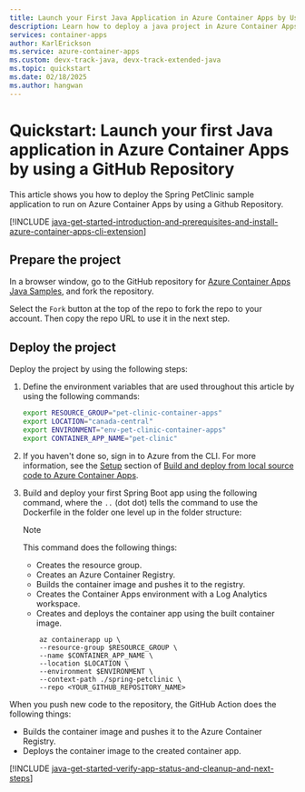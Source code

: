 ```yaml
---
title: Launch your First Java Application in Azure Container Apps by Using a GitHub Repository
description: Learn how to deploy a java project in Azure Container Apps by using a GitHub Repository.
services: container-apps
author: KarlErickson
ms.service: azure-container-apps
ms.custom: devx-track-java, devx-track-extended-java
ms.topic: quickstart
ms.date: 02/18/2025
ms.author: hangwan
---
```


# Quickstart: Launch your first Java application in Azure Container Apps by using a GitHub Repository

This article shows you how to deploy the Spring PetClinic sample application to run on Azure Container Apps by using a Github Repository.

[!INCLUDE [java-get-started-introduction-and-prerequisites-and-install-azure-container-apps-cli-extension](includes/java-get-started-introduction-and-prerequisites-and-install-azure-container-apps-cli-extension.md)]

## Prepare the project

In a browser window, go to the GitHub repository for [Azure Container Apps Java Samples](https://github.com/Azure-Samples/azure-container-apps-java-samples.git), and fork the repository.

Select the `Fork` button at the top of the repo to fork the repo to your account. Then copy the repo URL to use it in the next step.

## Deploy the project

Deploy the project by using the following steps:

1. Define the environment variables that are used throughout this article by using the following commands:

    ```bash
    export RESOURCE_GROUP="pet-clinic-container-apps"
    export LOCATION="canada-central"
    export ENVIRONMENT="env-pet-clinic-container-apps"
    export CONTAINER_APP_NAME="pet-clinic"
    ```

1. If you haven't done so, sign in to Azure from the CLI. For more information, see the [Setup](quickstart-code-to-cloud.md?tabs=bash%2Cjava#setup) section of [Build and deploy from local source code to Azure Container Apps](quickstart-code-to-cloud.md).

1. Build and deploy your first Spring Boot app using the following command, where the `..` (dot dot) tells the command to use the Dockerfile in the folder one level up in the folder structure:

    > [!NOTE]
    > This command does the following things:
    >
    > - Creates the resource group.
    > - Creates an Azure Container Registry.
    > - Builds the container image and pushes it to the registry.
    > - Creates the Container Apps environment with a Log Analytics workspace.
    > - Creates and deploys the container app using the built container image.

    ```azurecli
        az containerapp up \
        --resource-group $RESOURCE_GROUP \
        --name $CONTAINER_APP_NAME \
        --location $LOCATION \
        --environment $ENVIRONMENT \
        --context-path ./spring-petclinic \
        --repo <YOUR_GITHUB_REPOSITORY_NAME>
    ```

When you push new code to the repository, the GitHub Action does the following things:

- Builds the container image and pushes it to the Azure Container Registry.
- Deploys the container image to the created container app.

[!INCLUDE [java-get-started-verify-app-status-and-cleanup-and-next-steps](includes/java-get-started-verify-app-status-and-cleanup-and-next-steps.md)]

